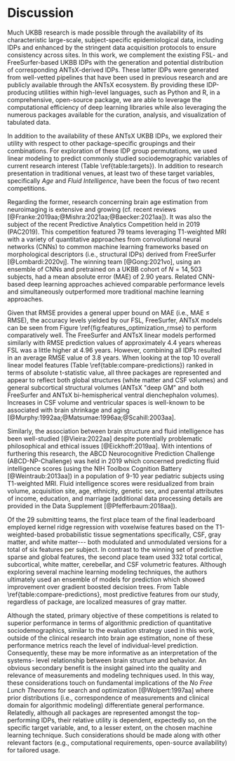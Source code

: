 
# Discussion

Much UKBB research is made possible through the availability of its
characteristic large-scale, subject-specific epidemiological data, including
IDPs and enhanced by the stringent data acquisition protocols to ensure
consistency across sites. In this work, we complement the existing FSL- and
FreeSurfer-based UKBB IDPs with the generation and potential distribution of
corresponding ANTsX-derived IDPs. These latter IDPs were generated from
well-vetted pipelines that have been used in previous research and are publicly
available through the ANTsX ecosystem.  By providing these IDP-producing
utilities within high-level languages, such as Python and R, in a comprehensive,
open-source package, we are able to leverage the computational efficiency of
deep learning libraries while also leveraging the numerous packages available
for the curation, analysis, and visualization of tabulated data.

In addition to the availability of these ANTsX UKBB IDPs, we explored their
utility with respect to other package-specific groupings and their combinations.
For exploration of these IDP group permutations, we used linear modeling to
predict commonly studied sociodemographic variables of current research interest
(Table \ref{table:targets}).  In addition to research presentation in
traditional venues, at least two of these target variables, specifically *Age*
and *Fluid Intelligence*,  have been the focus of two recent competitions.

Regarding the former, research concerning brain age estimation from neuroimaging
is extensive and growing (cf. recent reviews
[@Franke:2019aa;@Mishra:2021aa;@Baecker:2021aa]).  It was also the subject of
the recent Predictive Analytics Competition held in 2019 (PAC2019).  This
competition featured 79 teams leveraging T1-weighted MRI with a variety of
quantitative approaches from convolutional neural networks (CNNs) to common
machine learning frameworks based on morphological descriptors (i.e., structural
IDPs) derived from FreeSurfer [@Lombardi:2020vj]. The winning team
[@Gong:2021vo], using an ensemble of CNNs and pretrained on a UKBB cohort of
$N=14,503$ subjects, had a mean absolute error (MAE) of 2.90 years. Related
CNN-based deep learning approaches achieved comparable performance levels and
simultaneously outperformed more traditional machine learning approaches.  

Given that RMSE provides a general upper bound on MAE (i.e., MAE $\leq$ RMSE),
the accuracy levels yielded by our FSL, FreeSurfer, ANTsX models can be seen
from Figure \ref{fig:features_optimization_rmse} to perform comparatively well.
The FreeSurfer and ANTsX linear models performed similarly with RMSE prediction
values of approximately 4.4 years whereas FSL was a little higher at 4.96 years.
However, combining all IDPs resulted in an average RMSE value of 3.8 years. When
looking at the top 10 overall linear model features (Table
\ref{table:compare-predictions}) ranked in terms of absolute t-statistic value,
all three packages are represented and appear to reflect both global structures
(white matter and CSF volumes) and general subcortical structural volumes (ANTsX
"deep GM" and both FreeSurfer and ANTsX bi-hemispherical ventral dienchephalon
volumes).  Increases in CSF volume and ventricular spaces is well-known to be
associated with brain shrinkage and aging
[@Murphy:1992aa;@Matsumae:1996aa;@Scahill:2003aa].

Similarly, the association between brain structure and fluid intelligence has
been well-studied [@Vieira:2022aa] despite potentially problematic
philosophical and ethical issues [@Eickhoff:2019aa].  With intentions of
furthering this research, the ABCD Neurocognitive Prediction Challenge
(ABCD-NP-Challenge) was held in 2019 which concerned predicting fluid
intelligence scores (using the NIH Toolbox Cognition Battery
[@Weintraub:2013aa]) in a population of 9-10 year pediatric subjects using
T1-weighted MRI. Fluid intelligence scores were residualized from brain volume,
acquisition site, age, ethnicity, genetic sex, and parental attributes of
income, education, and marriage (additional data processing details are provided
in the Data Supplement [@Pfefferbaum:2018aa]).

Of the 29 submitting teams, the first place team of the final leaderboard
employed kernel ridge regression with voxelwise features based on the
T1-weighted-based probabilistic tissue segmentations specifically, CSF, gray
matter, and white matter--- both modulated and unmodulated versions for a total of
six features per subject. In contrast to the winning set of predictive sparse
and global features, the second place team used 332 total cortical, subcortical,
white matter, cerebellar, and CSF volumetric features.  Although exploring
several machine learning modeling techniques, the authors ultimately used an
ensemble of models for prediction which showed improvement over gradient boosted
decision trees.  From Table \ref{table:compare-predictions}, most predictive
features from our study, regardless of package, are localized measures of gray
matter.

Although the stated, primary objective of these competitions is related to
superior performance in terms of algorithmic prediction of quantitative
sociodemographics, similar to the evaluation strategy used in this work, outside
of the clinical research into brain age estimation, none of these performance
metrics reach the level of individual-level prediction.
Consequently, these may be more informative as an interpretation of the systems-
level relationship between brain structure and behavior.  An obvious secondary
benefit is the insight gained into the quality and relevance of measurements and
modeling techniques used.  In this way, these considerations touch on
fundamental implications of the _No Free Lunch Theorems_ for search and
optimization [@Wolpert:1997aa] where prior distributions (i.e., correspondence
of measurements and clinical domain for algorithmic modeling) differentiate
general performance.  Relatedly, although all packages are represented amongst
the top-performing IDPs, their relative utility is dependent, expectedly so, on
the specific target variable, and, to a lesser extent, on the chosen machine
learning technique. Such considerations should be made along with other relevant
factors (e.g., computational requirements, open-source availability) for
tailored usage.

